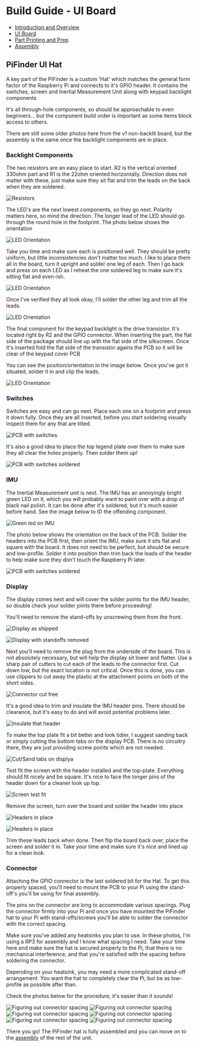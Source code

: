 # Build Guide - UI Board

- [Introduction and Overview](build_guide.md)
- [UI Board](build_guide_ui.md)
- [Part Printing and Prep](build_guide_parts.md)
- [Assembly](build_guide_assembly.md)


## PiFinder UI Hat
A key part of the PiFinder is a custom 'Hat' which matches the general form factor of the Raspberry Pi and connects to it's GPIO header.  It contains the switches, screen and Inertial Measurement Unit along with keypad backlight components

It's all through-hole components, so should be approachable to even beginners... but the component build order is important as some items block access to others.

There are still some older photos here from the v1 non-backlit board, but the assembly is the same once the backlight components are in place.

### Backlight Components
The two resistors are an easy place to start.  R2 is the vertical oriented 330ohm part and R1 is the 22ohm oriented horizontally.  Direction does not matter with these, just make sure they sit flat and trim the leads on the back when they are soldered.

![Resistors](../images/build_guide/led_build_02.jpeg)

The LED's are the next lowest components, so they go next.  Polarity matters here, so mind the direction.  The longer lead of the LED should go through the round hole in the footprint.  The photo below shows the orientation

![LED Orientation](../images/build_guide/led_build_03.jpeg)

Take you time and make sure each is positioned well.  They should be pretty uniform, but little inconsistencies don't matter too much.  I like to place them all in the board, turn it upright and solder one leg of each.  Then I go back and press on each LED as I reheat the one soldered leg to make sure it's sitting flat and even-ish.

![LED Orientation](../images/build_guide/led_build_05.jpeg)

Once I've verified they all look okay, I'll solder the other leg and trim all the leads.

![LED Orientation](../images/build_guide/led_build_06.jpeg)

The final component for the keypad backlight is the drive transistor.  It's located right by R2 and the GPIO connector.  When inserting the part, the flat side of the package should line up with the flat side of the silkscreen.  Once it's inserted fold the flat side of the transistor agains the PCB so it will be clear of the keypad cover PCB

You can see the position/orientation in the image below.  Once you've got it situated, solder it in and clip the leads.

![LED Orientation](../images/build_guide/led_build_08.jpeg)

### Switches
Switches are easy and can go next.  Place each one on a footprint and press it down fully.  Once they are all inserted, before you start soldering visually inspect them for any that are tilted.  

![PCB with switches](../images/build_guide/led_build_10.jpeg)

It's also a good idea to place the top legend plate over them to make sure they all clear the holes properly.  Then solder them up!

![PCB with switches soldered](../images/build_guide/led_build_11.jpeg)

### IMU
The Inertial Measurement unit is next.  The IMU has an annoyingly bright green LED on it, which you will probably want to paint over with a drop of black nail polish.  It can be done after it's soldered, but it's much easier before hand.  See the image below to ID the offending component.

![Green led on IMU](../images/build_guide/adafruit_IMU.png)

The photo below shows the orientation on the back of the PCB.  Solder the headers into the PCB first, then orient the IMU, make sure it sits flat and square with the board.  It does not need to be perfect, but should be secure and low-profile. Solder it into position then trim back the leads of the header to help make sure they don't touch the Raspberry Pi later.


![PCB with switches soldered](../images/build_guide/IMG_4643.jpeg)

### Display
The display comes next and will cover the solder points for the IMU header, so double check your solder joints there before proceeding!

You'll need to remove the stand-offs by unscrewing them from the front.  

![Display as shipped](../images/build_guide/IMG_4648.jpeg)


![Display with standoffs removed](../images/build_guide/IMG_4649.jpeg)

Next you'll need to remove the plug from the underside of the board.  This is not absolutely necessary, but will help the display sit lower and flatter.  Use a sharp pair of cutters to cut each of the leads to the connector first.  Cut down low, but the exact location is not critical.  Once this is done, you can use clippers to cut away the plastic at the attachment points on both of the short sides.

![Connector cut free](../images/build_guide/IMG_4650.jpeg)

It's a good idea to trim and insulate the IMU header pins.  There should be clearance, but it's easy to do and will avoid potential problems later.

![Insulate that header](../images/build_guide/IMG_4651.jpeg)

To make the top plate fit a bit better and look tidier, I suggest sanding back or simply cutting the bottom tabs on the display PCB.  There is no circuitry there, they are just providing screw points which are not needed.

![Cut/Sand tabs on displya](../images/build_guide/IMG_4652.jpeg)

Test fit the screen with the header installed and the top-plate.  Everything should fit nicely and be square.  It's nice to face the longer pins of the header down for a cleaner look up top.

![Screen test fit](../images/build_guide/IMG_4653.jpeg)

Remove the screen, turn over the board and solder the header into place

![Headers in place](../images/build_guide/IMG_4656.jpeg)

![Headers in place](../images/build_guide/IMG_4657.jpeg)

Trim these leads back when done.  Then flip the board back over, place the screen and solder it in.  Take your time and make sure it's nice and lined up for a clean look.

### Connector
Attaching the GPIO connector is the last soldered bit for the Hat.  To get this properly spaced, you'll need to mount the PCB to your Pi using the stand-off's you'll be using for final assembly.  

The pins on the connector are long to accommodate various spacings.  Plug the connector firmly into your Pi and once you have mounted the PiFinder hat to your Pi with stand-offs/screws you'll be able to solder the connector with the correct spacing.

Make sure you've added any heatsinks you plan to use.  In these photos, I'm using a RP3 for assembly and I know what spacing I need.  Take your time here and make sure the hat is secured properly to the Pi, that there is no mechanical interference, and that you're satisfied with the spacing before soldering the connector.  

Depending on your heatsink, you may need a more complicated stand-off arrangement.  You want the hat to completely clear the Pi, but be as low-profile as possible after than.  

Check the photos below for the procedure, it's easier than it sounds!

![Figuring out connector spacing](../images/build_guide/IMG_4661.jpeg)
![Figuring out connector spacing](../images/build_guide/IMG_4662.jpeg)
![Figuring out connector spacing](../images/build_guide/IMG_4663.jpeg)
![Figuring out connector spacing](../images/build_guide/IMG_4666.jpeg)
![Figuring out connector spacing](../images/build_guide/IMG_4667.jpeg)
![Figuring out connector spacing](../images/build_guide/IMG_4668.jpeg)

There you go!  The PiFinder hat is fully assembled and you can move on to the [assembly](build_guide_assembly.md) of the rest of the unit.

